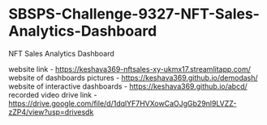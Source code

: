 # SBSPS-Challenge-9327-NFT-Sales-Analytics-Dashboard
NFT Sales Analytics Dashboard

website link - https://keshava369-nftsales-xy-ukmx17.streamlitapp.com/
website of dashboards pictures - https://keshava369.github.io/demodash/
website of interactive dashboards - https://keshava369.github.io/abcd/
recorded video drive link - https://drive.google.com/file/d/1dqlYF7HVXowCaOJgGb29nl9LVZZ-zZP4/view?usp=drivesdk
